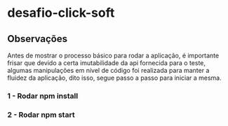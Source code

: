 # desafio-click-soft

## Observações

Antes de mostrar o processo básico para rodar a aplicação, é importante frisar que devido a certa imutabilidade da api fornecida para o teste,
algumas manipulações em nível de código foi realizada para manter a fluidez da aplicação, dito isso, segue passo a passo para iniciar a mesma.

### 1 - Rodar npm install
### 2 - Rodar npm start
